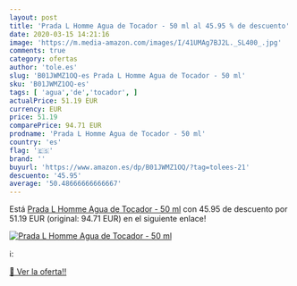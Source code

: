 ```yaml
---
layout: post
title: 'Prada L Homme Agua de Tocador - 50 ml al 45.95 % de descuento'
date: 2020-03-15 14:21:16
image: 'https://m.media-amazon.com/images/I/41UMAg7BJ2L._SL400_.jpg'
comments: true
category: ofertas
author: 'tole.es'
slug: 'B01JWMZ1OQ-es Prada L Homme Agua de Tocador - 50 ml'
sku: 'B01JWMZ1OQ-es'
tags: [ 'agua','de','tocador', ]
actualPrice: 51.19 EUR
currency: EUR
price: 51.19
comparePrice: 94.71 EUR
prodname: 'Prada L Homme Agua de Tocador - 50 ml'
country: 'es'
flag: '🇪🇸'
brand: ''
buyurl: 'https://www.amazon.es/dp/B01JWMZ1OQ/?tag=tolees-21'
descuento: '45.95'
average: '50.48666666666667'
---
```


Está [Prada L Homme Agua de Tocador - 50 ml](https://www.amazon.es/dp/B01JWMZ1OQ/?tag=tolees-21) con 45.95 de descuento por 51.19 EUR (original: 94.71 EUR) en el siguiente enlace!

[![Prada L Homme Agua de Tocador - 50 ml](https://m.media-amazon.com/images/I/41UMAg7BJ2L._SL400_.jpg)](https://www.amazon.es/dp/B01JWMZ1OQ/?tag=tolees-21)

ℹ️:


[🛒 Ver la oferta!!](https://www.amazon.es/dp/B01JWMZ1OQ/?tag=tolees-21)
